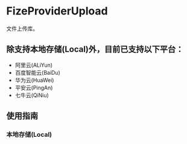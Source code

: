 # FizeProviderUpload

文件上传库。

## 除支持本地存储(Local)外，目前已支持以下平台：

- 阿里云(ALiYun)
- 百度智能云(BaiDu)
- 华为云(HuaWei)
- 平安云(PingAn)
- 七牛云(QiNiu)

## 使用指南
### 本地存储(Local)
